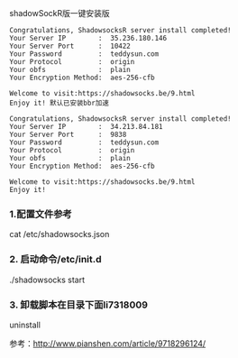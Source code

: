 shadowSockR版一键安装版
~~~
Congratulations, ShadowsocksR server install completed!
Your Server IP        :  35.236.180.146 
Your Server Port      :  10422 
Your Password         :  teddysun.com 
Your Protocol         :  origin 
Your obfs             :  plain 
Your Encryption Method:  aes-256-cfb 

Welcome to visit:https://shadowsocks.be/9.html
Enjoy it! 默认已安装bbr加速

Congratulations, ShadowsocksR server install completed!
Your Server IP        :  34.213.84.181 
Your Server Port      :  9838 
Your Password         :  teddysun.com 
Your Protocol         :  origin 
Your obfs             :  plain 
Your Encryption Method:  aes-256-cfb 

Welcome to visit:https://shadowsocks.be/9.html
Enjoy it!
~~~

### 1.配置文件参考

 cat /etc/shadowsocks.json
### 2. 启动命令/etc/init.d

./shadowsocks start

### 3. 卸载脚本在目录下面li7318009
uninstall


参考：http://www.pianshen.com/article/9718296124/
